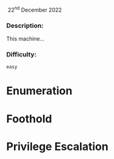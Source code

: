 ​		22<sup>nd</sup> December 2022

 



### Description:

This machine...

### Difficulty:

`easy`

# Enumeration



# Foothold



# Privilege Escalation

